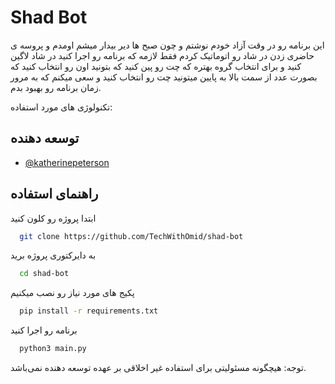 
# Shad Bot

این برنامه رو در وقت آزاد خودم نوشتم و چون صبح ها دیر بیدار میشم اومدم و پروسه ی حاضری زدن در شاد رو اتوماتیک کردم فقط لازمه که برنامه رو اجرا کنید در شاد لاگین کنید و برای انتخاب گروه بهتره که چت رو پین کنید که بتونید اون رو انتخاب کنید که بصورت عدد از سمت بالا به پایین میتونید چت رو انتخاب کنید و سعی میکنم که به مرور زمان برنامه رو بهبود بدم.

تکنولوژی های مورد استفاده:

## توسعه دهنده

- [@katherinepeterson](https://www.github.com/TechWithOmid)

  
## راهنمای استفاده

ابتدا پروژه رو کلون کنید

```bash
  git clone https://github.com/TechWithOmid/shad-bot
```

به دایرکتوری پروژه برید

```bash
  cd shad-bot
```

پکیج های مورد نیاز رو نصب میکنیم

```bash
  pip install -r requirements.txt
```

برنامه رو اجرا کنید

```bash
  python3 main.py
```

  توجه: هیچگونه مسئولیتی برای استفاده غیر اخلاقی بر عهده توسعه دهنده نمی‌باشد.